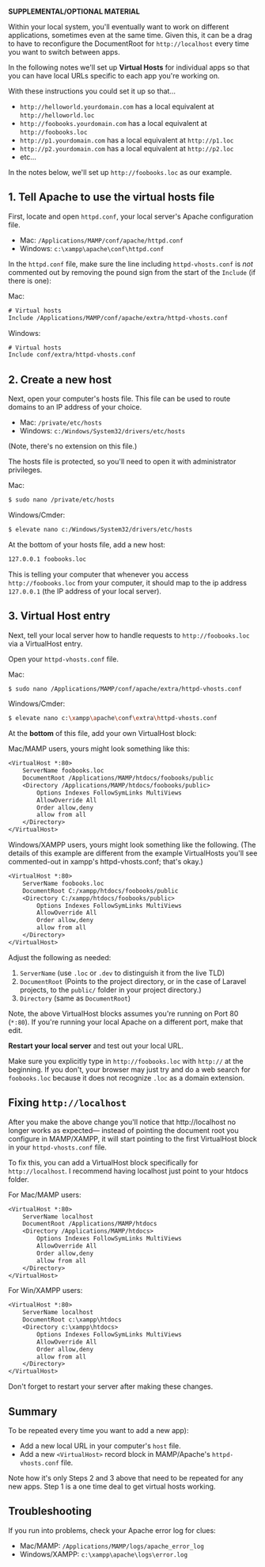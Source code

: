 **SUPPLEMENTAL/OPTIONAL MATERIAL**

Within your local system, you'll eventually want to work on different applications, sometimes even at the same time. Given this, it can be a drag to have to reconfigure the DocumentRoot for `http://localhost` every time you want to switch between apps.

In the following notes we'll set up __Virtual Hosts__ for individual apps so that you can have local URLs specific to each app you're working on.

With these instructions you could set it up so that...

+ `http://helloworld.yourdomain.com` has a local equivalent at `http://helloworld.loc`
+ `http://foobooks.yourdomain.com` has a local equivalent at `http://foobooks.loc`
+ `http://p1.yourdomain.com` has a local equivalent at `http://p1.loc`
+ `http://p2.yourdomain.com` has a local equivalent at `http://p2.loc`
+ etc...

In the notes below, we'll set up `http://foobooks.loc` as our example.




## 1. Tell Apache to use the virtual hosts file

First, locate and open `httpd.conf`, your local server's Apache configuration file.

* Mac: `/Applications/MAMP/conf/apache/httpd.conf`
* Windows: `c:\xampp\apache\conf\httpd.conf`

In the `httpd.conf` file, make sure the line including `httpd-vhosts.conf` is *not* commented out by removing the pound sign from the start of the `Include` (if there is one):

Mac:

```txt
# Virtual hosts
Include /Applications/MAMP/conf/apache/extra/httpd-vhosts.conf
```

Windows:

```txt
# Virtual hosts
Include conf/extra/httpd-vhosts.conf
```


## 2. Create a new host

Next, open your computer's hosts file. This file can be used to route domains to an IP address of your choice.

* Mac: `/private/etc/hosts`
* Windows: `c:/Windows/System32/drivers/etc/hosts`

(Note, there's no extension on this file.)

The hosts file is protected, so you'll need to open it with administrator privileges.

Mac:

```bash
$ sudo nano /private/etc/hosts
```

Windows/Cmder:

```bash
$ elevate nano c:/Windows/System32/drivers/etc/hosts
```

At the bottom of your hosts file, add a new host:

```txt
127.0.0.1 foobooks.loc
```

This is telling your computer that whenever you access `http://foobooks.loc` from your computer, it should map to the ip address `127.0.0.1` (the IP address of your local server).


## 3. Virtual Host entry

Next, tell your local server how to handle requests to `http://foobooks.loc` via a VirtualHost entry.

Open your `httpd-vhosts.conf` file.

Mac:

```bash
$ sudo nano /Applications/MAMP/conf/apache/extra/httpd-vhosts.conf
```

Windows/Cmder:

```bash
$ elevate nano c:\xampp\apache\conf\extra\httpd-vhosts.conf
```

At the __bottom__ of this file, add your own VirtualHost block:

Mac/MAMP users, yours might look something like this:
```txt
<VirtualHost *:80>
    ServerName foobooks.loc
    DocumentRoot /Applications/MAMP/htdocs/foobooks/public
    <Directory /Applications/MAMP/htdocs/foobooks/public>
        Options Indexes FollowSymLinks MultiViews
        AllowOverride All
        Order allow,deny
        allow from all
    </Directory>
</VirtualHost>
```

Windows/XAMPP users, yours might look something like the following. (The details of this example are different from the example VirtualHosts you'll see commented-out in xampp's httpd-vhosts.conf; that's okay.)

```txt
<VirtualHost *:80>
    ServerName foobooks.loc
    DocumentRoot C:/xampp/htdocs/foobooks/public
    <Directory C:/xampp/htdocs/foobooks/public>
        Options Indexes FollowSymLinks MultiViews
        AllowOverride All
        Order allow,deny
        allow from all
    </Directory>
</VirtualHost>
```


Adjust the following as needed:

1. `ServerName` (use `.loc` or `.dev` to distinguish it from the live TLD)
2. `DocumentRoot` (Points to the project directory, or in the case of Laravel projects, to the `public/` folder in your project directory.)
3. `Directory` (same as `DocumentRoot`)

Note, the above VirtualHost blocks assumes you're running on Port 80 (`*:80`). If you're running your local Apache on a different port, make that edit.

**Restart your local server** and test out your local URL.

Make sure you explicitly type in `http://foobooks.loc` with `http://` at the beginning. If you don't, your browser may just try and do a web search for `foobooks.loc` because it does not recognize `.loc` as a domain extension.

## Fixing `http://localhost`

After you make the above change you'll notice that http://localhost no longer works as expected&mdash; instead of pointing the document root you configure in MAMP/XAMPP, it will start pointing to the first VirtualHost block in your `httpd-vhosts.conf` file.

To fix this, you can add a VirtualHost block specifically for `http://localhost`. I recommend having localhost just point to your htdocs folder.

For Mac/MAMP users:
```txt
<VirtualHost *:80>
    ServerName localhost
    DocumentRoot /Applications/MAMP/htdocs
    <Directory /Applications/MAMP/htdocs>
        Options Indexes FollowSymLinks MultiViews
        AllowOverride All
        Order allow,deny
        allow from all
    </Directory>
</VirtualHost>
```

For Win/XAMPP users:
```txt
<VirtualHost *:80>
    ServerName localhost
    DocumentRoot c:\xampp\htdocs
    <Directory c:\xampp\htdocs>
        Options Indexes FollowSymLinks MultiViews
        AllowOverride All
        Order allow,deny
        allow from all
    </Directory>
</VirtualHost>
```

Don't forget to restart your server after making these changes.

## Summary

To be repeated every time you want to add a new app):

+ Add a new local URL in your computer's `host` file.
+ Add a new `<VirtualHost>` record block in MAMP/Apache's `httpd-vhosts.conf` file.

Note how it's only Steps 2 and 3 above that need to be repeated for any new apps. Step 1 is a one time deal to get virtual hosts working.




## Troubleshooting
If you run into problems, check your Apache error log for clues:

+ Mac/MAMP: `/Applications/MAMP/logs/apache_error_log`
+ Windows/XAMPP: `c:\xampp\apache\logs\error.log`
